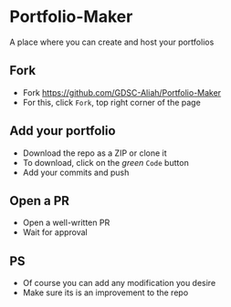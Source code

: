 # Portfolio-Maker
A place where you can create and host your portfolios

## Fork
- Fork https://github.com/GDSC-Aliah/Portfolio-Maker
- For this, click `Fork`, top right corner of the page

## Add your portfolio
- Download the repo as a ZIP or clone it
- To download, click on the *green* `Code` button
- Add your commits and push

## Open a PR
- Open a well-written PR
- Wait for approval

## PS
- Of course you can add any modification you desire
- Make sure its is an improvement to the repo
